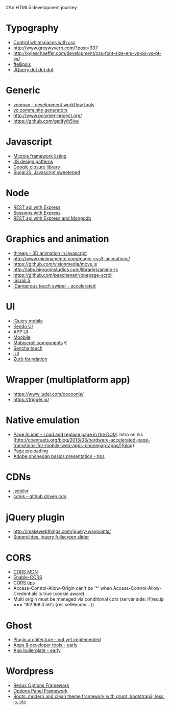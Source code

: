 #An HTML5 development journey

Typography
=========
* [Control whitespaces with css](http://www.impressivewebs.com/css-white-space/)
* http://www.greywyvern.com/?post=337
* http://kyleschaeffer.com/development/css-font-size-em-vs-px-vs-pt-vs/
* [ftellipsis](https://github.com/ftlabs/ftellipsis)
* [JQuery dot dot dot](http://dotdotdot.frebsite.nl/)

Generic
======
* [yeoman - development workflow tools](http://yeoman.io/)
* [yo community generators](http://yeoman.io/community-generators.html)
* http://www.polymer-project.org/
* https://github.com/getify/h5ive

Javascript
======
* [Microjs framework listing](https://github.com/madrobby/microjs.com)
* [JS design patterns](http://addyosmani.com/resources/essentialjsdesignpatterns/book/)
* [Google closure library](https://developers.google.com/closure/library/)
* [SugarJS, Javascript sweetened](http://sugarjs.com/)

Node
====
* [REST api with Express](http://blog.modulus.io/nodejs-and-express-create-rest-api)
* [Sessions with Express](http://blog.modulus.io/nodejs-and-express-sessions)
* [REST api with Express and Mongodb](http://coenraets.org/blog/2012/10/creating-a-rest-api-using-node-js-express-and-mongodb/)

Graphics and animation
=========

* [threejs - 3D animation in javascript](http://threejs.org/)
* http://www.minimamente.com/magic-css3-animations/
* https://github.com/visionmedia/move.js
* http://labs.bigroomstudios.com/libraries/animo-js
* https://github.com/peachananr/onepage-scroll
* [iScroll 5](http://cubiq.org/iscroll-5)
* [iDangerous touch swiper - accelerated](http://www.idangero.us/sliders/swiper/)

UI
======

* [jQuery mobile](http://jquerymobile.com/)
* [Kendo UI](http://www.kendoui.com/)
* [APP UI](http://triceam.github.io/app-UI/)
* [Moobile](https://github.com/jpdery/moobile-core)
* [Mobiscroll components](http://mobiscroll.com/) €
* [Sencha touch](http://www.sencha.com/)
* [iUI](https://github.com/iui/iUI)
* [Zurb foundation](http://foundation.zurb.com/)

Wrapper (multiplatform app)
=======

* https://www.ludei.com/cocoonjs/
* https://trigger.io/

Native emulation
======

* [Page SLider - Load and replace page in the DOM](https://github.com/ccoenraets/PageSlider). Intro on his [http://coenraets.org/blog/2013/03/hardware-accelerated-page-transitions-for-mobile-web-apps-phonegap-apps/](blog)
* [Page preloading](http://polycademy.com/blog/id/147/preloading_page_content_like_youtube_using_angularjs)
* [Adobe phonegap basics presentation - tips](http://tricedesigns.com/presentations/dreamforce/native-like%20phonegap%20apps/)

CDNs
=====
* [jsdelivr](http://www.jsdelivr.com/)
* [cdnjs - github driven cdn](https://github.com/cdnjs/cdnjs)

jQuery plugin
=====
* http://imakewebthings.com/jquery-waypoints/
* [Superslides, jquery fullscreen slider](https://github.com/nicinabox/superslides)

CORS
=====
* [CORS MDN](https://developer.mozilla.org/en-US/docs/HTTP/Access_control_CORS?redirectlocale=en-US&redirectslug=HTTP_access_control)
* [Enable-CORS](https://github.com/monsur/enable-cors.org)
* [CORS tips](http://www.html5rocks.com/en/tutorials/cors/)
* Access-Control-Allow-Origin can't be '*' when Access-Control-Allow-Credentials is true (cookie aware) 
* Multi origin must be managed via conditional cors (server side: if(req.ip === '192.168.0.56') {res.setHeader...}) 

Ghost
=====
* [Plugin architecture - not yet implemented](https://github.com/TryGhost/Ghost/issues/769)
* [Apps & developer tools - early](https://github.com/TryGhost/Ghost/issues/1474)
* [App builerplate - early](https://github.com/TryGhost/Ghost-App)

Wordpress
=====
* [Redux Options Framework](https://github.com/ReduxFramework/ReduxFramework)
* [Options Panel Framework](https://github.com/devinsays/options-framework-plugin)
* [Roots: modern and clean theme framework with grunt, bootstrap3, less, js, etc](http://roots.io/)
